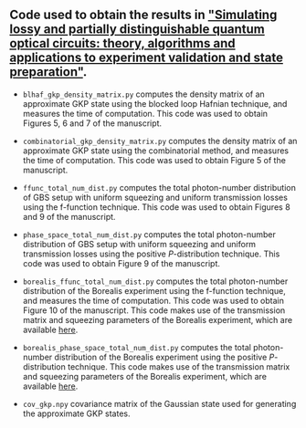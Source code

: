 ## Code used to obtain the results in ["Simulating lossy and partially distinguishable quantum optical circuits: theory, algorithms and applications to experiment validation and state preparation"](https://arxiv.org/abs/2412.17742).

* `blhaf_gkp_density_matrix.py` computes the density matrix of an approximate GKP state using the blocked loop Hafnian technique, and measures the time of computation. This code was used to obtain Figures 5, 6 and 7 of the manuscript.

* `combinatorial_gkp_density_matrix.py` computes the density matrix of an approximate GKP state using the combinatorial method, and measures the time of computation. This code was used to obtain Figure 5 of the manuscript.

* `ffunc_total_num_dist.py` computes the total photon-number distribution of GBS setup with uniform squeezing and uniform transmission losses using the f-function technique. This code was used to obtain Figures 8 and 9 of the manuscript.

* `phase_space_total_num_dist.py` computes the total photon-number distribution of GBS setup with uniform squeezing and uniform transmission losses using the positive $P$-distribution technique. This code was used to obtain Figure 9 of the manuscript. 

* `borealis_ffunc_total_num_dist.py` computes the total photon-number distribution of the Borealis experiment using the f-function technique, and measures the time of computation. This code was used to obtain Figure 10 of the manuscript. This code makes use of the transmission matrix and squeezing parameters of the Borealis experiment, which are available [here](https://github.com/XanaduAI/xanadu-qca-data).

* `borealis_phase_space_total_num_dist.py` computes the total photon-number distribution of the Borealis experiment using the positive $P$-distribution technique. This code makes use of the transmission matrix and squeezing parameters of the Borealis experiment, which are available [here](https://github.com/XanaduAI/xanadu-qca-data).

* `cov_gkp.npy` covariance matrix of the Gaussian state used for generating the approximate GKP states.

